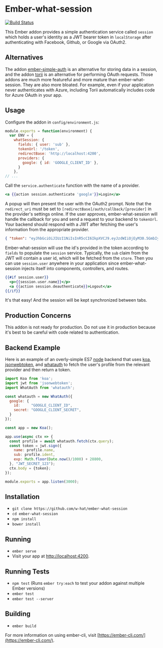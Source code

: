 # Ember-what-session

[![Build Status](https://travis-ci.org/w-hat/ember-what-session.svg?branch=master)](https://travis-ci.org/w-hat/ember-what-session)

This Ember addon provides a simple authentication service called `session`
which holds a user's identity as a JWT bearer token in `localStorage` after
authenticating with Facebook, Github, or Google via OAuth2.


## Alternatives

The addon [ember-simple-auth](https://github.com/simplabs/ember-simple-auth)
is an alternative for storing data in a session, and the addon
[torii](https://github.com/Vestorly/torii) is an alternative for performing
OAuth requests.  Those addons are much more featureful and more mature than
ember-what-session.  They are also more bloated.  For example, even if your
application never authenticates with Azure, including Torii automatically 
includes code for Azure OAuth in your app.


## Usage

Configure the addon in `config/environment.js`:

```js
module.exports = function(environment) {
  var ENV = {
    whatSession: {
      fields: { user: 'sub' },
      tokenUrl: '/token',
      redirectBase: 'http://localhost:4200',
      providers: {
        google: { id: 'GOOGLE_CLIENT_ID' },
      }
    },
// ...
```

Call the `service.authenticate` function with the name of a provider.

```hbs
<a {{action session.authenticate 'google'}}>Login</a>
```

A popup will then present the user with the OAuth2 prompt.  Note that the
`redirect_uri` must be set to `[redirectBase]/auth/callback/[provider]`
in the provider's settings online.
If the user approves, ember-what-session will handle the callback for you and
send a request to your backend to `tokenUrl`.
Your backend should respond with a JWT after fetching the user's information
from the appropriate provider.

```json
{ "token": "eyJhbGciOiJIUzI1NiIsInR5cCI6IkpXVCJ9.eyJzdWIiOjEyM30.5GmbIy8VoP6A4kR6zJaks7VGDbhIiTz-1b6EZfiRcgE" }
```

Ember-what-session will use the id's  provided in the token according to
`fields` to populate the `session` service.
Typically, the `sub` claim from the JWT will contain a user id, which
will be fetched from the `store`.  Then you can use `session.user` anywhere in
your application since ember-what-session injects itself into components,
controllers, and routes.

```hbs
{{#if session.user}}
  <p>{{session.user.name}}</p>
  <a {{action session.deauthenticate}}>Logout</a>
{{/if}}
```

It's that easy!  And the session will be kept synchronized between tabs.


## Production Concerns

This addon is not ready for production.  Do not use it in production because
it's best to be careful with code related to authentication.


## Backend Example

Here is an example of an overly-simple ES7
[node](https://nodejs.org/) backend that uses
[koa](https://github.com/koajs/koa),
[jsonwebtoken](https://github.com/auth0/node-jsonwebtoken), and
[whatauth](https://github.com/w-hat/whatauth) to fetch the user's profile
from the relevant provider and then return a token.

```js
import Koa from 'koa';
import jwt from 'jsonwebtoken';
import WhatAuth from 'whatauth';

const whatauth = new WhatAuth({
  google: {
    id:     "GOOGLE_CLIENT_ID",
    secret: "GOOGLE_CLIENT_SECRET",
  }
});

const app = new Koa();

app.use(async ctx => {
  const profile = await whatauth.fetch(ctx.query);
  const token = jwt.sign({
    name: profile.name,
    sub: profile.ident,
    exp: Math.floor(Date.now()/1000) + 28800,
  }, "JWT_SECRET_123");
  ctx.body = {token};
});

module.exports = app.listen(3000);
```


## Installation

* `git clone https://github.com/w-hat/ember-what-session`
* `cd ember-what-session`
* `npm install`
* `bower install`

## Running

* `ember serve`
* Visit your app at [http://localhost:4200](http://localhost:4200).

## Running Tests

* `npm test` (Runs `ember try:each` to test your addon against multiple Ember versions)
* `ember test`
* `ember test --server`

## Building

* `ember build`

For more information on using ember-cli, visit [https://ember-cli.com/](https://ember-cli.com/).
